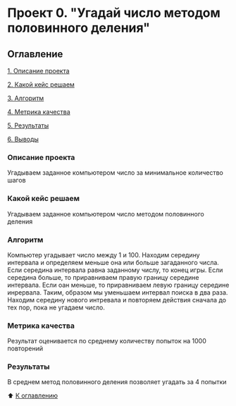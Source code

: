 # Проект 0. "Угадай число методом половинного деления"
## Оглавление
[1. Описание проекта](https://github.com/xiao3mao1/python08/blob/main/README.md#Описание-проекта)

[2. Какой кейс решаем](https://github.com/xiao3mao1/python08/blob/main/README.md#Какой-кейс-решаем)

[3. Алгоритм](https://github.com/xiao3mao1/python08/blob/main/README.md#Алгоритм)

[4. Метрика качества](https://github.com/xiao3mao1/python08/blob/main/README.md#Метрика-качества)

[5. Результаты](https://github.com/xiao3mao1/python08/blob/main/README.md#Результаты)

[6. Выводы](https://github.com/xiao3mao1/python08/blob/main/README.md#Выводы)


### Описание проекта
Угадываем заданное компьютером число за минимальное количество шагов

### Какой кейс решаем
Угадываем заданное компьютером число методом половинного деления

### Алгоритм
Компьютер угадывает число между 1 и 100. Находим середину интервала и определяем меньше она или больше загаданного числа. Если середина интервала равна заданному числу, то конец игры. Если середина больше, то приравниваем правую границу середине интервала. Если оан меньше, то приравниваем левую границу середине инрервала. Таким, образом мы уменьшаем интервал поиска в два раза. Находим середину нового интревала и повторяем действия сначала до тех пор, пока не угадаем число.

### Метрика качества
Результат оценивается по среднему количеству попыток на 1000 повторений

### Результаты
В среднем метод половинного деления позволяет угадать за 4 попытки



:arrow_up: [К оглавлению](https://github.com/xiao3mao1/python08/blob/main/README.md#Оглавление)